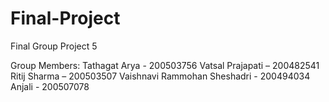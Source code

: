 # Final-Project
Final Group Project 5

Group Members:
Tathagat Arya - 200503756
Vatsal Prajapati – 200482541   
Ritij Sharma – 200503507
Vaishnavi Rammohan Sheshadri - 200494034
Anjali - 200507078
